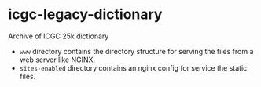 # icgc-legacy-dictionary

Archive of ICGC 25k dictionary

* `www` directory contains the directory structure for serving the files from a web server like NGINX.
* `sites-enabled` directory contains an nginx config for service the static files.
